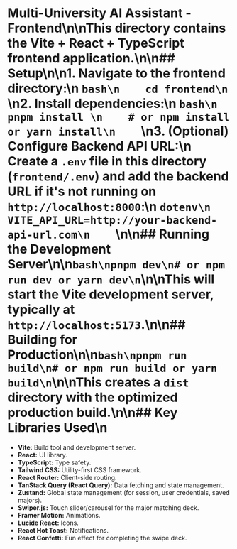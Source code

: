 # Multi-University AI Assistant - Frontend\n\nThis directory contains the Vite + React + TypeScript frontend application.\n\n## Setup\n\n1.  **Navigate to the frontend directory:**\n    ```bash\n    cd frontend\n    ```\n2.  **Install dependencies:**\n    ```bash\n    pnpm install \n    # or npm install or yarn install\n    ```\n3.  **(Optional) Configure Backend API URL:**\n    Create a `.env` file in this directory (`frontend/.env`) and add the backend URL if it's not running on `http://localhost:8000`:\n    ```dotenv\n    VITE_API_URL=http://your-backend-api-url.com\n    ```\n\n## Running the Development Server\n\n```bash\npnpm dev\n# or npm run dev or yarn dev\n```\n\nThis will start the Vite development server, typically at `http://localhost:5173`.\n\n## Building for Production\n\n```bash\npnpm run build\n# or npm run build or yarn build\n```\n\nThis creates a `dist` directory with the optimized production build.\n\n## Key Libraries Used\n
*   **Vite:** Build tool and development server.
*   **React:** UI library.
*   **TypeScript:** Type safety.
*   **Tailwind CSS:** Utility-first CSS framework.
*   **React Router:** Client-side routing.
*   **TanStack Query (React Query):** Data fetching and state management.
*   **Zustand:** Global state management (for session, user credentials, saved majors).
*   **Swiper.js:** Touch slider/carousel for the major matching deck.
*   **Framer Motion:** Animations.
*   **Lucide React:** Icons.
*   **React Hot Toast:** Notifications.
*   **React Confetti:** Fun effect for completing the swipe deck.
